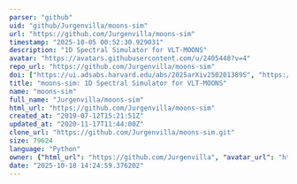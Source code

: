 ```yaml
---
parser: "github"
uid: "github/Jurgenvilla/moons-sim"
url: "https://github.com/Jurgenvilla/moons-sim"
timestamp: "2025-10-05 00:52:30.929031"
description: "1D Spectral Simulator for VLT-MOONS"
avatar: "https://avatars.githubusercontent.com/u/2405448?v=4"
repo_url: "https://github.com/Jurgenvilla/moons-sim"
doi: ["https://ui.adsabs.harvard.edu/abs/2025arXiv250201389S", "https://ui.adsabs.harvard.edu/abs/2025ascl.soft09009G/abstract"]
title: "moons-sim: 1D Spectral Simulator for VLT-MOONS"
name: "moons-sim"
full_name: "Jurgenvilla/moons-sim"
html_url: "https://github.com/Jurgenvilla/moons-sim"
created_at: "2019-07-12T15:21:51Z"
updated_at: "2020-11-17T11:44:00Z"
clone_url: "https://github.com/Jurgenvilla/moons-sim.git"
size: 79624
language: "Python"
owner: {"html_url": "https://github.com/Jurgenvilla", "avatar_url": "https://avatars.githubusercontent.com/u/2405448?v=4", "login": "Jurgenvilla", "type": "User"}
date: "2025-10-18 14:24:59.376202"
---
```

